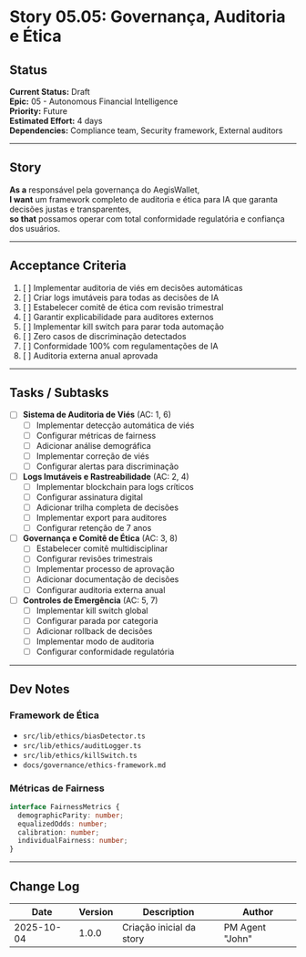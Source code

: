 # Story 05.05: Governança, Auditoria e Ética

## Status
**Current Status:** Draft  
**Epic:** 05 - Autonomous Financial Intelligence  
**Priority:** Future  
**Estimated Effort:** 4 days  
**Dependencies:** Compliance team, Security framework, External auditors

---

## Story

**As a** responsável pela governança do AegisWallet,  
**I want** um framework completo de auditoria e ética para IA que garanta decisões justas e transparentes,  
**so that** possamos operar com total conformidade regulatória e confiança dos usuários.

---

## Acceptance Criteria

1. [ ] Implementar auditoria de viés em decisões automáticas
2. [ ] Criar logs imutáveis para todas as decisões de IA
3. [ ] Estabelecer comitê de ética com revisão trimestral
4. [ ] Garantir explicabilidade para auditores externos
5. [ ] Implementar kill switch para parar toda automação
6. [ ] Zero casos de discriminação detectados
7. [ ] Conformidade 100% com regulamentações de IA
8. [ ] Auditoria externa anual aprovada

---

## Tasks / Subtasks

- [ ] **Sistema de Auditoria de Viés** (AC: 1, 6)
  - [ ] Implementar detecção automática de viés
  - [ ] Configurar métricas de fairness
  - [ ] Adicionar análise demográfica
  - [ ] Implementar correção de viés
  - [ ] Configurar alertas para discriminação

- [ ] **Logs Imutáveis e Rastreabilidade** (AC: 2, 4)
  - [ ] Implementar blockchain para logs críticos
  - [ ] Configurar assinatura digital
  - [ ] Adicionar trilha completa de decisões
  - [ ] Implementar export para auditores
  - [ ] Configurar retenção de 7 anos

- [ ] **Governança e Comitê de Ética** (AC: 3, 8)
  - [ ] Estabelecer comitê multidisciplinar
  - [ ] Configurar revisões trimestrais
  - [ ] Implementar processo de aprovação
  - [ ] Adicionar documentação de decisões
  - [ ] Configurar auditoria externa anual

- [ ] **Controles de Emergência** (AC: 5, 7)
  - [ ] Implementar kill switch global
  - [ ] Configurar parada por categoria
  - [ ] Adicionar rollback de decisões
  - [ ] Implementar modo de auditoria
  - [ ] Configurar conformidade regulatória

---

## Dev Notes

### Framework de Ética
- `src/lib/ethics/biasDetector.ts`
- `src/lib/ethics/auditLogger.ts`
- `src/lib/ethics/killSwitch.ts`
- `docs/governance/ethics-framework.md`

### Métricas de Fairness
```typescript
interface FairnessMetrics {
  demographicParity: number;
  equalizedOdds: number;
  calibration: number;
  individualFairness: number;
}
```

---

## Change Log

| Date | Version | Description | Author |
|------|---------|-------------|--------|
| 2025-10-04 | 1.0.0 | Criação inicial da story | PM Agent "John" |